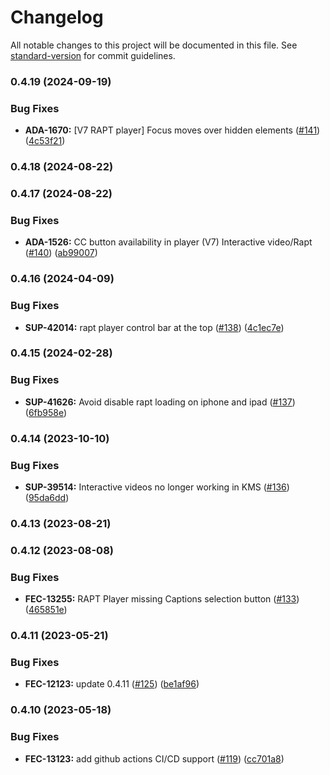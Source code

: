 # Changelog

All notable changes to this project will be documented in this file. See [standard-version](https://github.com/conventional-changelog/standard-version) for commit guidelines.

### 0.4.19 (2024-09-19)


### Bug Fixes

* **ADA-1670:** [V7 RAPT player] Focus moves over hidden elements ([#141](https://github.com/kaltura/kaltura-interactive-player/issues/141)) ([4c53f21](https://github.com/kaltura/kaltura-interactive-player/commit/4c53f21))



### 0.4.18 (2024-08-22)



### 0.4.17 (2024-08-22)


### Bug Fixes

* **ADA-1526:** CC button availability in player (V7) Interactive video/Rapt ([#140](https://github.com/kaltura/kaltura-interactive-player/issues/140)) ([ab99007](https://github.com/kaltura/kaltura-interactive-player/commit/ab99007))



### 0.4.16 (2024-04-09)


### Bug Fixes

* **SUP-42014:** rapt player control bar at the top ([#138](https://github.com/kaltura/kaltura-interactive-player/issues/138)) ([4c1ec7e](https://github.com/kaltura/kaltura-interactive-player/commit/4c1ec7e))



### 0.4.15 (2024-02-28)


### Bug Fixes

* **SUP-41626:** Avoid disable rapt loading on iphone and ipad ([#137](https://github.com/kaltura/kaltura-interactive-player/issues/137)) ([6fb958e](https://github.com/kaltura/kaltura-interactive-player/commit/6fb958e))



### 0.4.14 (2023-10-10)


### Bug Fixes

* **SUP-39514:** Interactive videos no longer working in KMS ([#136](https://github.com/kaltura/kaltura-interactive-player/issues/136)) ([95da6dd](https://github.com/kaltura/kaltura-interactive-player/commit/95da6dd))



### 0.4.13 (2023-08-21)



### 0.4.12 (2023-08-08)


### Bug Fixes

* **FEC-13255:** RAPT Player missing Captions selection button ([#133](https://github.com/kaltura/kaltura-interactive-player/issues/133)) ([465851e](https://github.com/kaltura/kaltura-interactive-player/commit/465851e))



### 0.4.11 (2023-05-21)


### Bug Fixes

* **FEC-12123:** update 0.4.11 ([#125](https://github.com/kaltura/kaltura-interactive-player/issues/125)) ([be1af96](https://github.com/kaltura/kaltura-interactive-player/commit/be1af96))



### 0.4.10 (2023-05-18)


### Bug Fixes

* **FEC-13123:** add github actions CI/CD support ([#119](https://github.com/kaltura/kaltura-interactive-player/issues/119)) ([cc701a8](https://github.com/kaltura/kaltura-interactive-player/commit/cc701a8))

